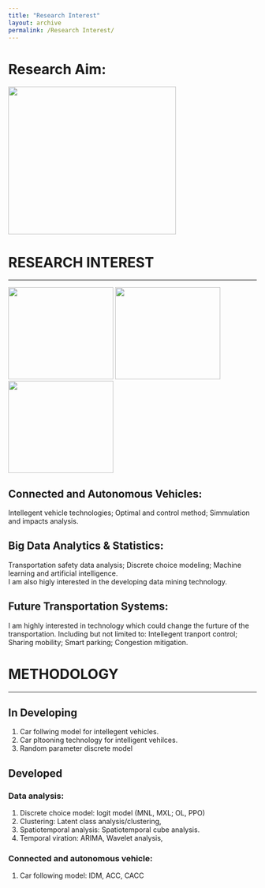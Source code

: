 ```yaml
---
title: "Research Interest"
layout: archive
permalink: /Research Interest/
---
```

# Research Aim:
<img src="https://lh5.googleusercontent.com/IenRxFyLuZjzk8Tr7bH-NbJYgCIKLgIzpKSwRCMbciZgvvzqL4ZkcQr90YiVuLIko89tYxo7-bUrGh0SjfqwVK7T0Xxe3Qm50DMCiTccVIDHMr5jg5o=w1280" width="340" height="300" algin="middle"><br>


# RESEARCH INTEREST
-----
<img src="https://lh6.googleusercontent.com/PRoBZq9Vp7ae-N-zohDNzkWBePRu4nvqRnxcg521nlmtbg7RorwXZUwqj0d6fvSiv9s_atDNy-B9pUq_2mohqqHgjT1vflTRcpHDCaipJ0QbVeL0-Fc4=w1280" width="213" height="187"> <img src="https://lh3.googleusercontent.com/KOw6ggYqWVv9Ziho-Fl-0BpQYdCE6SXtr7O3c_10dlSSVEjMk81SKrn-yE5v0SlEcXZUB5QUAYQtwljGIgRfCMNreHqiBSBHJAWHN_XlB1qc99mcvD4=w1280" width="213" height="187"> <img src="https://lh6.googleusercontent.com/NZ0Hex32ntxnvby_ISMdbFONlPp3ms7s2y62pQ9gyJmOGXTUsRJpT56PTe3vpw2cF2YhsnUJn9xoVlLNKXJaP3afUxLjov2nQbkHnntDCqa4s0udL-c=w1280" width="213" height="187" >
<br>

## Connected and Autonomous Vehicles: 
Intellegent vehicle technologies; Optimal and control method; Simmulation and impacts analysis. 

## Big Data Analytics & Statistics:
Transportation safety data analysis; Discrete choice modeling; Machine learning and artificial intelligence.<br>
I am also higly interested in the developing data mining technology.

## Future Transportation Systems: 
I am highly interested in technology which could change the furture of the transportation. Including but not limited to: Intellegent tranport control; Sharing mobility; Smart parking; Congestion mitigation.<br>


# METHODOLOGY
-----
## In Developing
1. Car follwing model for intellegent vehicles.
1. Car pltooning technology for intelligent vehilces.
1. Random parameter discrete model 

## Developed
### Data analysis:
1. Discrete choice model: logit model (MNL, MXL; OL, PPO)
1. Clustering: Latent class analysis/clustering, 
1. Spatiotemporal analysis: Spatiotemporal cube analysis.
1. Temporal viration: ARIMA, Wavelet analysis,

### Connected and autonomous vehicle: 
1. Car following model: IDM, ACC, CACC


